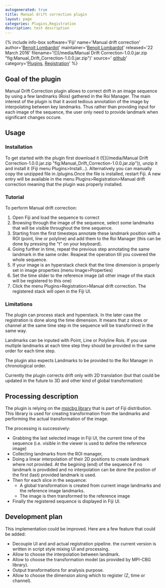 ```yaml
---
autogenerated: true
title: Manual drift correction plugin
layout: page
categories: Plugins,Registration
description: test description
---
```


{% include info-box software='Fiji' name='Manual drift correction' author='[Benoit Lombardot](/users/Benoit)' maintainer='[Benoit Lombardot](/users/Benoit)' released='22 March 2016' filename='![](/media/Manual Drift Correction-1.0.0.jar.zip "fig:Manual_Drift_Correction-1.0.0.jar.zip")' source=' [github](https://github.com/mpicbg-scicomp/Manual_drift_correction)' category='[Plugins](Category_Plugins), [Registration](Category_Registration)' %}

Goal of the plugin
------------------

Manual Drift Correction plugin allows to correct drift in an image sequence by using a few landmarks (Rois) gathered in the Roi Manager. The main interest of the plugin is that it avoid tedious annotation of the image by interpolating between key landmarks. Thus rather than providing input for each image of the sequence, the user only need to provide landmark when significant changes occure.

Usage
-----

### Installation

To get started with the plugin first download it (![](/media/Manual Drift Correction-1.0.0.jar.zip "fig:Manual_Drift_Correction-1.0.0.jar.zip")), unzip it and install it (Fiji menu Plugins&gt;Install...). Alternatively you can manually copy the unzipped file in <Fiji folder>/plugins.Once the file is installed, restart Fiji. A new entry will be available in the menu Plugins&gt;Registration&gt;Manual drift correction meaning that the plugin was properly installed.

### Tutorial

To perform Manual drift correction:

1.  Open Fiji and load the sequence to correct
2.  Browsing through the image of the sequence, select some landmarks that will be visible throughout the time sequence.
3.  Starting from the first timesteps annotate these landmark position with a ROI (point, line or polyline) and add them to the Roi Manager (this can be done by pressing the "t" on your keyboard).
4.  Going further in time, repeat the previous step annotating the same landmark in the same order. Reapeat the operation till you covered the whole sequence.
5.  If your image is an hyperstack check that the time dimension is properly set in image properties (menu Image&gt;Properties)
6.  Set the time slider to the reference image (all other image of the stack will be registered to this one)
7.  Click the menu Plugins&gt;Registration&gt;Manual drift correction. The registered stack will open in the Fiji UI.

### Limitations

The plugin can process stack and hyperstack. In the later case the registration is done along the time dimension. It means that z slices or channel at the same time step in the sequence will be transformed in the same way.

Landmarks can be inputed with Point, Line or Polyline Rois. If you use multiple landmarks at each time step they should be provided in the same order for each time step.

The plugin also expects Landmarks to be provided to the Roi Manager in chronological order.

Currently the plugin corrects drift only with 2D translation (but that could be updated in the future to 3D and other kind of global transformation)

Processing description
----------------------

The plugin is relying on the [mpicbg library](http://javadoc.imagej.net/MPI-CBG/) that is part of Fiji distribution. This library is used for creating transformation from the landmarks and performing the actual transformation of the image.

The processing is successively:

-   Grabbing the last selected image in Fiji UI, the current time of the sequence (i.e. visible in the viewer is used to define the reference image)
-   Collecting landmarks from the ROI manager,
-   Doing a linear interpolation of their 2D positions to create landmark where not provided. At the begining (end) of the sequence if no landmark is provdided and no interpolation can be done the postion of the first (last) provided landmark is used.
-   Then for each slice in the sequence:
    -   A global transformation is created from current image landmarks and the reference image landmarks.
    -   The image is then transformed to the reference image
-   Finally the registered sequence is displayed in Fiji UI.

Development plan
----------------

This implementation could be improved. Here are a few feature that could be added:

-   Decouple UI and and actual registration pipeline. the current version is written in script style mixing UI and processing.
-   Allow to choose the interpolation between landmark.
-   Allow to choose the transformation model (as provided by MPI-CBG library).
-   Output transformations for analysis purpose.
-   Allow to choose the dimension along which to register (Z, time or channel).

 
